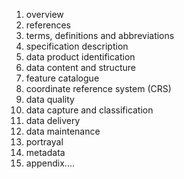  1. overview
 2. references
 3. terms, definitions and abbreviations
 4. specification description
 5. data product identification
 6. data content and structure
 7. feature catalogue
 8. coordinate reference system (CRS)
 9. data quality
10. data capture and classification
11. data delivery
12. data maintenance
13. portrayal
14. metadata
15. appendix....